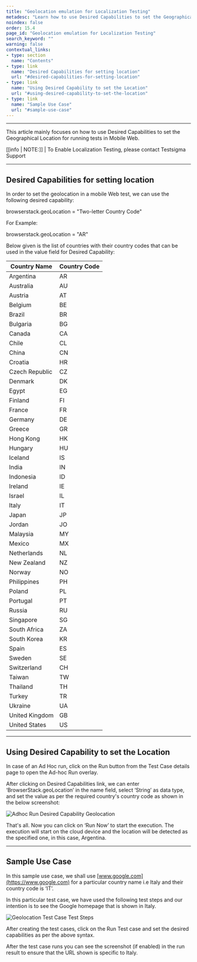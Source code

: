 ```yaml
---
title: "Geolocation emulation for Localization Testing"
metadesc: "Learn how to use Desired Capabilities to set the Geographical Location for running tests in Mobile Web in Testsigma Application."
noindex: false
order: 15.4
page_id: "Geolocation emulation for Localization Testing"
search_keyword: ""
warning: false
contextual_links:
- type: section
  name: "Contents"
- type: link
  name: "Desired Capabilities for setting location"
  url: "#desired-capabilities-for-setting-location"
- type: link
  name: "Using Desired Capability to set the Location"
  url: "#using-desired-capability-to-set-the-location"
- type: link
  name: "Sample Use Case"
  url: "#sample-use-case"
---
```


---

This article mainly focuses on how to use Desired Capabilities to set the Geographical Location for running tests in Mobile Web.

[[info | NOTE:]]
| To Enable Localization Testing, please contact Testsigma Support

---
## **Desired Capabilities for setting location**

In order to set the geolocation in a mobile Web test, we can use the following desired capability:

browserstack.geoLocation = "Two-letter Country Code"

For Example:

browserstack.geoLocation = "AR"

Below given is the list of countries with their country codes that can be used in the value field for Desired Capability:

|Country Name|Country Code|
|---|---|
|Argentina|AR|
|Australia|AU|
|Austria|AT|
|Belgium|BE|
|Brazil|BR|
|Bulgaria|BG|
|Canada|CA|
|Chile|CL|
|China|CN|
|Croatia|HR|
|Czech Republic|CZ|
|Denmark|DK|
|Egypt|EG|
|Finland|FI|
|France|FR|
|Germany|DE|
|Greece|GR|
|Hong Kong|HK|
|Hungary|HU|
|Iceland|IS|
|India|IN|
|Indonesia|ID|
|Ireland|IE|
|Israel|IL|
|Italy|IT|
|Japan|JP|
|Jordan|JO|
|Malaysia|MY|
|Mexico|MX|
|Netherlands|NL|
|New Zealand|NZ|
|Norway|NO|
|Philippines|PH|
|Poland|PL|
|Portugal|PT|
|Russia|RU|
|Singapore|SG|
|South Africa|ZA|
|South Korea|KR|
|Spain|ES|
|Sweden|SE|
|Switzerland|CH|
|Taiwan|TW|
|Thailand|TH|
|Turkey|TR|
|Ukraine|UA|
|United Kingdom|GB|
|United States|US|

---
## **Using Desired Capability to set the Location**

In case of an Ad Hoc run, click on the Run button from the Test Case details page to open the Ad-hoc Run overlay.

After clicking on Desired Capabilities link, we can enter ‘BrowserStack.geoLocation’ in the name field, select ‘String’ as data type, and set the value as per the required country's country code as shown in the below screenshot:

![Adhoc Run Desired Capability Geolocation](https://docs.testsigma.com/images/geo-location-for-localization/adhoc-run-desired-caps-geolocation.png)

That's all. Now you can click on ‘Run Now’ to start the execution. The execution will start on the cloud device and the location will be detected as the specified one, in this case, Argentina.

---
## **Sample Use Case**

In this sample use case, we shall use [www.google.com](https://www.google.com) for a particular country name i.e Italy and their country code is ‘IT’.

In this particular test case, we have used the following test steps and our intention is to see the Google homepage that is shown in Italy.

![Geolocation Test Case Test Steps](https://docs.testsigma.com/images/geo-location-for-localization/desired-caps-geolocation-test-case.png)

After creating the test cases, click on the Run Test case and set the desired capabilities as per the above syntax.

After the test case runs you can see the screenshot (if enabled) in the run result to ensure that the URL shown is specific to Italy.








